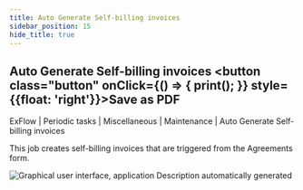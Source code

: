 ```yaml
---
title: Auto Generate Self-billing invoices
sidebar_position: 15
hide_title: true
---
```

## Auto Generate Self-billing invoices <button class="button" onClick={() => { print(); }} style={{float: 'right'}}>Save as PDF</button>

ExFlow \| Periodic tasks \| Miscellaneous \| Maintenance \| Auto Generate Self-billing invoices

This job creates self-billing invoices that are triggered from the Agreements form.

![Graphical user interface, application Description automatically generated](@site/static/img/media/image136.png)

